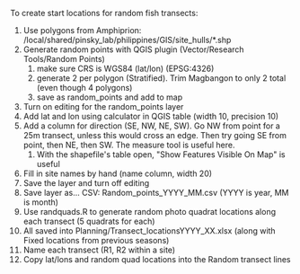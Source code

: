 To create start locations for random fish transects:

1. Use polygons from Amphiprion: /local/shared/pinsky_lab/philippines/GIS/site_hulls/*.shp
2. Generate random points with QGIS plugin (Vector/Research Tools/Random Points)
    1. make sure CRS is WGS84 (lat/lon) (EPSG:4326)
    2. generate 2 per polygon (Stratified). Trim Magbangon to only 2 total (even though 4 polygons)
    3. save as random_points and add to map
3. Turn on editing for the random_points layer
4. Add lat and lon using calculator in QGIS table (width 10, precision 10)
4. Add a column for direction  (SE, NW, NE, SW). Go NW from point for a 25m transect, unless this would cross an edge. Then try going SE from point, then NE, then SW. The measure tool is useful here.
    1. With the shapefile's table open, "Show Features Visible On Map" is useful
5. Fill in site names by hand (name column, width 20)
6. Save the layer and turn off editing
7. Save layer as... CSV: Random_points_YYYY_MM.csv (YYYY is year, MM is month)
8. Use randquads.R to generate random photo quadrat locations along each transect (5 quadrats for each)
9. All saved into Planning/Transect_locationsYYYY_XX.xlsx (along with Fixed locations from previous seasons)
10. Name each transect (R1, R2 within a site)
10. Copy lat/lons and random quad locations into the Random transect lines
